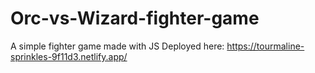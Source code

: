 # Orc-vs-Wizard-fighter-game
A simple fighter game made with JS
Deployed here: https://tourmaline-sprinkles-9f11d3.netlify.app/
